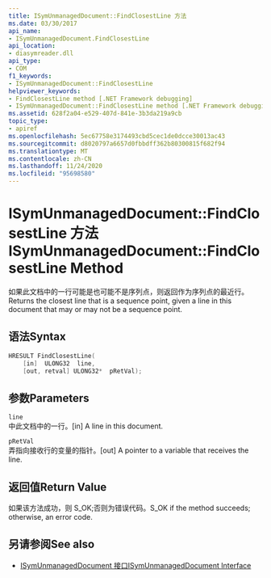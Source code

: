```yaml
---
title: ISymUnmanagedDocument::FindClosestLine 方法
ms.date: 03/30/2017
api_name:
- ISymUnmanagedDocument.FindClosestLine
api_location:
- diasymreader.dll
api_type:
- COM
f1_keywords:
- ISymUnmanagedDocument::FindClosestLine
helpviewer_keywords:
- FindClosestLine method [.NET Framework debugging]
- ISymUnmanagedDocument::FindClosestLine method [.NET Framework debugging]
ms.assetid: 628f2a04-e529-407d-841e-3b3da219a9cb
topic_type:
- apiref
ms.openlocfilehash: 5ec67758e3174493cbd5cec1de0dcce30013ac43
ms.sourcegitcommit: d8020797a6657d0fbbdff362b80300815f682f94
ms.translationtype: MT
ms.contentlocale: zh-CN
ms.lasthandoff: 11/24/2020
ms.locfileid: "95698580"
---
```

# <a name="isymunmanageddocumentfindclosestline-method"></a><span data-ttu-id="970c9-102">ISymUnmanagedDocument::FindClosestLine 方法</span><span class="sxs-lookup"><span data-stu-id="970c9-102">ISymUnmanagedDocument::FindClosestLine Method</span></span>

<span data-ttu-id="970c9-103">如果此文档中的一行可能是也可能不是序列点，则返回作为序列点的最近行。</span><span class="sxs-lookup"><span data-stu-id="970c9-103">Returns the closest line that is a sequence point, given a line in this document that may or may not be a sequence point.</span></span>  
  
## <a name="syntax"></a><span data-ttu-id="970c9-104">语法</span><span class="sxs-lookup"><span data-stu-id="970c9-104">Syntax</span></span>  
  
```cpp  
HRESULT FindClosestLine(  
    [in]  ULONG32  line,  
    [out, retval] ULONG32*  pRetVal);  
```  
  
## <a name="parameters"></a><span data-ttu-id="970c9-105">参数</span><span class="sxs-lookup"><span data-stu-id="970c9-105">Parameters</span></span>  

 `line`  
 <span data-ttu-id="970c9-106">中此文档中的一行。</span><span class="sxs-lookup"><span data-stu-id="970c9-106">[in] A line in this document.</span></span>  
  
 `pRetVal`  
 <span data-ttu-id="970c9-107">弄指向接收行的变量的指针。</span><span class="sxs-lookup"><span data-stu-id="970c9-107">[out] A pointer to a variable that receives the line.</span></span>  
  
## <a name="return-value"></a><span data-ttu-id="970c9-108">返回值</span><span class="sxs-lookup"><span data-stu-id="970c9-108">Return Value</span></span>  

 <span data-ttu-id="970c9-109">如果该方法成功，则 S_OK;否则为错误代码。</span><span class="sxs-lookup"><span data-stu-id="970c9-109">S_OK if the method succeeds; otherwise, an error code.</span></span>  
  
## <a name="see-also"></a><span data-ttu-id="970c9-110">另请参阅</span><span class="sxs-lookup"><span data-stu-id="970c9-110">See also</span></span>

- [<span data-ttu-id="970c9-111">ISymUnmanagedDocument 接口</span><span class="sxs-lookup"><span data-stu-id="970c9-111">ISymUnmanagedDocument Interface</span></span>](isymunmanageddocument-interface.md)
